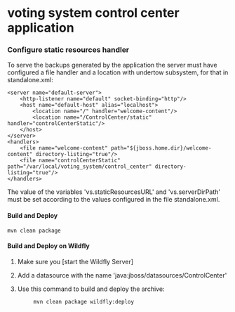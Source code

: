 # voting system control center application

### Configure static resources handler
To serve the backups generated by the application the server must have configured a file handler and a location with undertow subsystem, 
for that in standalone.xml:

    <server name="default-server">
        <http-listener name="default" socket-binding="http"/>
        <host name="default-host" alias="localhost">
            <location name="/" handler="welcome-content"/>
            <location name="/ControlCenter/static" handler="controlCenterStatic"/>
        </host>
    </server>
    <handlers>
        <file name="welcome-content" path="${jboss.home.dir}/welcome-content" directory-listing="true"/>
        <file name="controlCenterStatic" path="/var/local/voting_system/control_center" directory-listing="true"/>
    </handlers>

The value of the variables 'vs.staticResourcesURL' and 'vs.serverDirPath' must be set according to the values configured
in the file standalone.xml.

#### Build and Deploy

    mvn clean package


#### Build and Deploy on Wildfly

1. Make sure you [start the Wildfly Server]
2. Add a datasource with the name 'java:jboss/datasources/ControlCenter'
3. Use this command to build and deploy the archive:

            mvn clean package wildfly:deploy